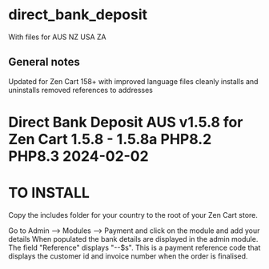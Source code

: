 # direct_bank_deposit
With files for 
AUS
NZ
USA
ZA

General notes
-------------
Updated for Zen Cart 158+ with improved language files
cleanly installs and uninstalls
removed references to addresses 

Direct Bank Deposit AUS v1.5.8 for Zen Cart 1.5.8 - 1.5.8a PHP8.2 PHP8.3
2024-02-02
===========================
TO INSTALL
===========================
Copy the includes folder for your country to the root of your Zen Cart store.

Go to Admin --> Modules --> Payment and click on the module and add your details
When populated the bank details are displayed in the admin module.
The field "Reference" displays "--$s". This is a payment reference code that displays the
customer id and invoice number when the order is finalised.
